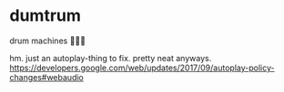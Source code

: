 # dumtrum
drum machines 🥁💙🦄

hm. just an autoplay-thing to fix. pretty neat anyways. https://developers.google.com/web/updates/2017/09/autoplay-policy-changes#webaudio
